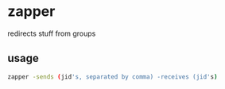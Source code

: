 # zapper

redirects stuff from groups

## usage

```bash
zapper -sends (jid's, separated by comma) -receives (jid's)
```

